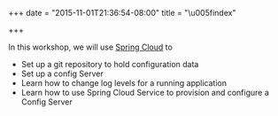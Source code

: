 +++
date = "2015-11-01T21:36:54-08:00"
title = "\u005findex"

+++

In this workshop, we will use [Spring Cloud](http://projects.spring.io/spring-cloud/) to

* Set up a git repository to hold configuration data
* Set up a config Server
* Learn how to change log levels for a running application
* Learn how to use Spring Cloud Service to provision and configure a Config Server
